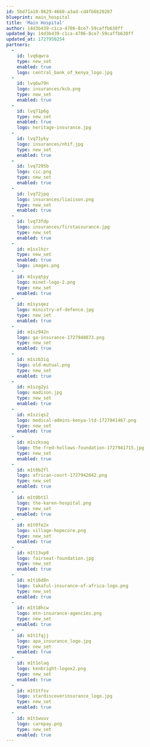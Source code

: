 ```yaml
---
id: 5bd71a10-9629-4660-a3ad-cd4fb6b20287
blueprint: main_hospital
title: 'Main Hospital'
author: 14d3b439-c1ca-4786-8ce7-59caffb630ff
updated_by: 14d3b439-c1ca-4786-8ce7-59caffb630ff
updated_at: 1727950254
partners:
  -
    id: lvq6qwra
    type: new_set
    enabled: true
    logo: central_bank_of_kenya_logo.jpg
  -
    id: lvq6w79n
    logo: insurances/kcb.png
    type: new_set
    enabled: true
  -
    id: lvq71p6g
    type: new_set
    enabled: true
    logo: heritage-insurance.jpg
  -
    id: lvq71yky
    logo: insurances/nhif.jpg
    type: new_set
    enabled: true
  -
    id: lvq7295b
    logo: cic.png
    type: new_set
    enabled: true
  -
    id: lvq72jpq
    logo: insurances/liaiison.png
    type: new_set
    enabled: true
  -
    id: lvq73fdp
    logo: insurances/firstassurance.jpg
    type: new_set
    enabled: true
  -
    id: m1sxlhzr
    type: new_set
    enabled: true
    logo: images.png
  -
    id: m1syqtpy
    logo: minet-logo-2.png
    type: new_set
    enabled: true
  -
    id: m1sysqez
    logo: ministry-of-defence.jpg
    type: new_set
    enabled: true
  -
    id: m1sz942n
    logo: ga-insurance-1727940873.png
    type: new_set
    enabled: true
  -
    id: m1szb3iq
    logo: old-mutual.png
    type: new_set
    enabled: true
  -
    id: m1szg2yi
    logo: madison.jpg
    type: new_set
    enabled: true
  -
    id: m1sziqs2
    logo: medical-admins-kenya-ltd-1727941467.png
    type: new_set
    enabled: true
  -
    id: m1szksaq
    logo: the-fred-hollows-foundation-1727941715.jpg
    type: new_set
    enabled: true
  -
    id: m1t0b2fl
    logo: african-court-1727942642.png
    type: new_set
    enabled: true
  -
    id: m1t0bt1l
    logo: the-karen-hospital.png
    type: new_set
    enabled: true
  -
    id: m1t0fe2x
    logo: village-hopecore.png
    type: new_set
    enabled: true
  -
    id: m1t13vp8
    logo: fairseat-foundation.jpg
    type: new_set
    enabled: true
  -
    id: m1t16d8n
    logo: takaful-insurance-of-africa-logo.png
    type: new_set
    enabled: true
  -
    id: m1t18hcw
    logo: mtn-insurance-agencies.png
    type: new_set
    enabled: true
  -
    id: m1t1fqjj
    logo: apa_insurance_logo.jpg
    type: new_set
    enabled: true
  -
    id: m1t1olaq
    logo: kenbright-logox2.png
    type: new_set
    enabled: true
  -
    id: m1t1tfsv
    logo: stardiscoverinsurance_logo.jpg
    type: new_set
    enabled: true
  -
    id: m1t1wuuv
    logo: carepay.png
    type: new_set
    enabled: true
---
```

